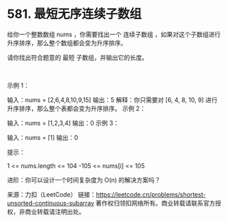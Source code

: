 # 581. 最短无序连续子数组

给你一个整数数组 nums ，你需要找出一个 连续子数组 ，如果对这个子数组进行升序排序，那么整个数组都会变为升序排序。

请你找出符合题意的 最短 子数组，并输出它的长度。

 

示例 1：

输入：nums = [2,6,4,8,10,9,15]
输出：5
解释：你只需要对 [6, 4, 8, 10, 9] 进行升序排序，那么整个表都会变为升序排序。
示例 2：

输入：nums = [1,2,3,4]
输出：0
示例 3：

输入：nums = [1]
输出：0
 

提示：

1 <= nums.length <= 104
-105 <= nums[i] <= 105
 

进阶：你可以设计一个时间复杂度为 O(n) 的解决方案吗？

来源：力扣（LeetCode）
链接：https://leetcode.cn/problems/shortest-unsorted-continuous-subarray
著作权归领扣网络所有。商业转载请联系官方授权，非商业转载请注明出处。